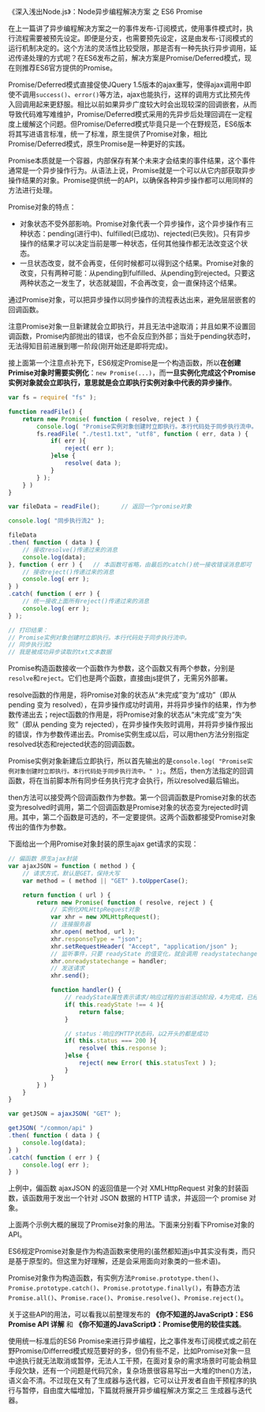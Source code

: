 《深入浅出Node.js》：Node异步编程解决方案 之 ES6 Promise

在上一篇讲了异步编程解决方案之一的事件发布-订阅模式，使用事件模式时，执行流程需要被预先设定。即便是分支，也需要预先设定，这是由发布-订阅模式的运行机制决定的。这个方法的灵活性比较受限，那是否有一种先执行异步调用，延迟传递处理的方式呢？在ES6发布之前，解决方案是Promise/Deferred模式，现在则推荐ES6官方提供的Promise。

Promise/Deferred模式直接促使JQuery 1.5版本的ajax重写，使得ajax调用中即使不调用`success()`、`error()`等方法，ajax也能执行，这样的调用方式比预先传入回调用起来更舒服。相比以前如果异步广度较大时会出现较深的回调嵌套，从而导致代码难写难维护，Promise/Deferred模式采用的先异步后处理回调在一定程度上缓解这个问题。但Promise/Deferred模式毕竟只是一个在野规范，ES6版本将其写进语言标准，统一了标准，原生提供了Promise对象，相比Promise/Deferred模式，原生Promise是一种更好的实践。

Promise本质就是一个容器，内部保存有某个未来才会结束的事件结果，这个事件通常是一个异步操作行为。从语法上说，Promise就是一个可以从它内部获取异步操作结果的对象。Promise提供统一的API，以确保各种异步操作都可以用同样的方法进行处理。

Promise对象的特点：
- 对象状态不受外部影响。Promise对象代表一个异步操作，这个异步操作有三种状态：pending(进行中)、fulfilled(已成功)、rejected(已失败)。只有异步操作的结果才可以决定当前是哪一种状态，任何其他操作都无法改变这个状态。
- 一旦状态改变，就不会再变，任何时候都可以得到这个结果。Promise对象的改变，只有两种可能：从pending到fulfilled、从pending到rejected。只要这两种状态之一发生了，状态就凝固，不会再改变，会一直保持这个结果。

通过Promise对象，可以把异步操作以同步操作的流程表达出来，避免层层嵌套的回调函数。

注意Promise对象一旦新建就会立即执行，并且无法中途取消；并且如果不设置回调函数，Promise内部抛出的错误，也不会反应到外部；当处于pending状态时，无法得知目前进展到哪一阶段(刚开始还是即将完成)。

接上面第一个注意点补充下，ES6规定Promise是一个构造函数，所以**在创建Primise对象时需要实例化**：`new Promise(...)`，而**一旦实例化完成这个Promise实例对象就会立即执行，意思就是会立即执行实例对象中代表的异步操作**。
```javascript
var fs = require( "fs" );

function readFile() {
    return new Promise( function ( resolve, reject ) {
        console.log( "Promise实例对象创建时立即执行。本行代码处于同步执行流中。" );
        fs.readFile( "./test1.txt", "utf8", function ( err, data ) {
            if( err ){
                reject( err );
            }else {
                resolve( data );
            }
        } );
    } )
}

var fileData = readFile();      // 返回一个promise对象

console.log( "同步执行流2" );

fileData
.then( function ( data ) {
    // 接收resolve()传递过来的消息
    console.log(data);
}, function ( err ) {   // 本函数可省略，由最后的catch()统一接收错误消息即可
    // 接收reject()传递过来的消息
    console.log( err );
} )
.catch( function ( err ) {
    // 统一接收上面所有reject()传递过来的消息
    console.log( err );
} );

// 打印结果：
// Promise实例对象创建时立即执行。本行代码处于同步执行流中。
// 同步执行流2
// 我是被成功异步读取的txt文本数据
```
Promise构造函数接收一个函数作为参数，这个函数又有两个参数，分别是`resolve`和`reject`。它们也是两个函数，直接由js提供了，无需另外部署。

resolve函数的作用是，将Promise对象的状态从“未完成”变为“成功”（即从 pending 变为 resolved），在异步操作成功时调用，并将异步操作的结果，作为参数传递出去；reject函数的作用是，将Promise对象的状态从“未完成”变为“失败”（即从 pending 变为 rejected），在异步操作失败时调用，并将异步操作报出的错误，作为参数传递出去。Promise实例生成以后，可以用then方法分别指定resolved状态和rejected状态的回调函数。

Promise实例对象新建后立即执行，所以首先输出的是`console.log( "Promise实例对象创建时立即执行。本行代码处于同步执行流中。" );`。然后，then方法指定的回调函数，将在当前脚本所有同步任务执行完才会执行，所以resolved最后输出。

then方法可以接受两个回调函数作为参数。第一个回调函数是Promise对象的状态变为resolved时调用，第二个回调函数是Promise对象的状态变为rejected时调用。其中，第二个函数是可选的，不一定要提供。这两个函数都接受Promise对象传出的值作为参数。

下面给出一个用Promise对象封装的原生ajax get请求的实现：
```javascript
// 偏函数 原生ajax封装
var ajaxJSON = function ( method ) {
    // 请求方式，默认是GET，保持大写
    var method = ( method || "GET" ).toUpperCase();

    return function ( url ) {
        return new Promise( function ( resolve, reject ) {
            // 实例化XMLHttpRequest对象
            var xhr = new XMLHttpRequest();
            // 连接服务器
            xhr.open( method, url );
            xhr.responseType = "json";
            xhr.setRequestHeader( "Accept", "application/json" );
            // 监听事件，只要 readyState 的值变化，就会调用 readystatechange 事件
            xhr.onreadystatechange = handler;
            // 发送请求
            xhr.send();

            function handler() {
                // readyState属性表示请求/响应过程的当前活动阶段，4为完成，已经接收到全部响应数据
                if( this.readyState !== 4 ){
                    return false;
                }

                // status：响应的HTTP状态码，以2开头的都是成功
                if( this.status === 200 ){
                    resolve( this.response );
                }else {
                    reject( new Error( this.statusText ) );
                }
            }
        } )
    }
}

var getJSON = ajaxJSON( "GET" );

getJSON( "/common/api" )
.then( function ( data ) {
    console.log(data);
} )
.catch( function ( err ) {
    console.log( err );
} )
```
上例中，偏函数 ajaxJSON 的返回值是一个对 XMLHttpRequest 对象的封装函数，该函数用于发出一个针对 JSON 数据的 HTTP 请求，并返回一个 promise 对象。

上面两个示例大概的展现了Promise对象的用法。下面来分别看下Promise对象的API。

ES6规定Promise对象是作为构造函数来使用的(虽然都知道js中其实没有类，而只是基于原型的。但这里为好理解，还是会采用面向对象类的一些术语)。

Promise对象作为构造函数，有实例方法`Promise.prototype.then()`、`Promise.prototype.catch()`、`Promise.prototype.finally()`，有静态方法`Promise.all()`、`Promise.race()`、`Promise.resolve()`、`Promise.reject()`。

关于这些API的用法，可以看我以前整理发布的 **《你不知道的JavaScript》：ES6 Promise API 详解** 和 **《你不知道的JavaScript》：Promise使用的较佳实践**。

使用统一标准后的ES6 Promise来进行异步编程，比之事件发布订阅模式或之前在野Promise/Differred模式规范要好的多，但仍有些不足，比如Promise对象一旦中途执行就无法取消或暂停，无法人工干预，在面对复杂的需求场景时可能会稍显手段欠缺，还有一个问题是代码冗余，复杂场景很容易写出一大堆的then()方法，语义会不清。不过现在又有了生成器与迭代器，它可以让开发者自由干预程序的执行与暂停，自由度大幅增加，下篇就将展开异步编程解决方案之三 生成器与迭代器。